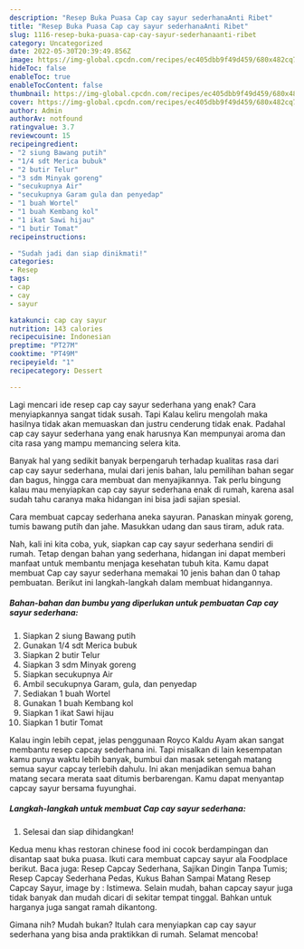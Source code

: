 ```yaml
---
description: "Resep Buka Puasa Cap cay sayur sederhanaAnti Ribet"
title: "Resep Buka Puasa Cap cay sayur sederhanaAnti Ribet"
slug: 1116-resep-buka-puasa-cap-cay-sayur-sederhanaanti-ribet
category: Uncategorized
date: 2022-05-30T20:39:49.856Z
image: https://img-global.cpcdn.com/recipes/ec405dbb9f49d459/680x482cq70/cap-cay-sayur-sederhana-foto-resep-utama.jpg
hideToc: false
enableToc: true
enableTocContent: false
thumbnail: https://img-global.cpcdn.com/recipes/ec405dbb9f49d459/680x482cq70/cap-cay-sayur-sederhana-foto-resep-utama.jpg
cover: https://img-global.cpcdn.com/recipes/ec405dbb9f49d459/680x482cq70/cap-cay-sayur-sederhana-foto-resep-utama.jpg
author: Admin
authorAv: notfound
ratingvalue: 3.7
reviewcount: 15
recipeingredient:
- "2 siung Bawang putih"
- "1/4 sdt Merica bubuk"
- "2 butir Telur"
- "3 sdm Minyak goreng"
- "secukupnya Air"
- "secukupnya Garam gula dan penyedap"
- "1 buah Wortel"
- "1 buah Kembang kol"
- "1 ikat Sawi hijau"
- "1 butir Tomat"
recipeinstructions:

- "Sudah jadi dan siap dinikmati!"
categories:
- Resep
tags:
- cap
- cay
- sayur

katakunci: cap cay sayur 
nutrition: 143 calories
recipecuisine: Indonesian
preptime: "PT27M"
cooktime: "PT49M"
recipeyield: "1"
recipecategory: Dessert

---
```



Lagi mencari ide resep cap cay sayur sederhana yang enak? Cara menyiapkannya sangat tidak susah. Tapi Kalau keliru mengolah maka hasilnya tidak akan memuaskan dan justru cenderung tidak enak. Padahal cap cay sayur sederhana yang enak harusnya Kan mempunyai aroma dan cita rasa yang mampu memancing selera kita.


Banyak hal yang sedikit banyak berpengaruh terhadap kualitas rasa dari cap cay sayur sederhana, mulai dari jenis bahan, lalu pemilihan bahan segar dan bagus, hingga cara membuat dan menyajikannya. Tak perlu bingung kalau mau menyiapkan cap cay sayur sederhana enak di rumah, karena asal sudah tahu caranya maka hidangan ini bisa jadi sajian spesial.

Cara membuat capcay sederhana aneka sayuran. Panaskan minyak goreng, tumis bawang putih dan jahe. Masukkan udang dan saus tiram, aduk rata.


Nah, kali ini kita coba, yuk, siapkan cap cay sayur sederhana sendiri di rumah. Tetap dengan bahan yang sederhana, hidangan ini dapat memberi manfaat untuk membantu menjaga kesehatan tubuh kita. Kamu dapat membuat Cap cay sayur sederhana memakai 10 jenis bahan dan 0 tahap pembuatan. Berikut ini langkah-langkah dalam membuat hidangannya.

<!--inarticleads1-->

##### Bahan-bahan dan bumbu yang diperlukan untuk pembuatan Cap cay sayur sederhana:

1. Siapkan 2 siung Bawang putih
1. Gunakan 1/4 sdt Merica bubuk
1. Siapkan 2 butir Telur
1. Siapkan 3 sdm Minyak goreng
1. Siapkan secukupnya Air
1. Ambil secukupnya Garam, gula, dan penyedap
1. Sediakan 1 buah Wortel
1. Gunakan 1 buah Kembang kol
1. Siapkan 1 ikat Sawi hijau
1. Siapkan 1 butir Tomat


Kalau ingin lebih cepat, jelas penggunaan Royco Kaldu Ayam akan sangat membantu resep capcay sederhana ini. Tapi misalkan di lain kesempatan kamu punya waktu lebih banyak, bumbui dan masak setengah matang semua sayur capcay terlebih dahulu. Ini akan menjadikan semua bahan matang secara merata saat ditumis berbarengan. Kamu dapat menyantap capcay sayur bersama fuyunghai. 

<!--inarticleads2-->

##### Langkah-langkah untuk membuat Cap cay sayur sederhana:


1. Selesai dan siap dihidangkan!

Kedua menu khas restoran chinese food ini cocok berdampingan dan disantap saat buka puasa. Ikuti cara membuat capcay sayur ala Foodplace berikut. Baca juga: Resep Capcay Sederhana, Sajikan Dingin Tanpa Tumis; Resep Capcay Sederhana Pedas, Kukus Bahan Sampai Matang Resep Capcay Sayur, image by : Istimewa. Selain mudah, bahan capcay sayur juga tidak banyak dan mudah dicari di sekitar tempat tinggal. Bahkan untuk harganya juga sangat ramah dikantong. 

Gimana nih? Mudah bukan? Itulah cara menyiapkan cap cay sayur sederhana yang bisa anda praktikkan di rumah. Selamat mencoba!
